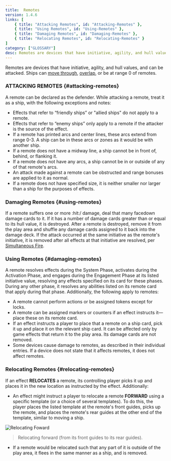 ```yaml
---
title:  Remotes
version: 1.4.6
links: [
    { title: "Attacking Remotes", id: "Attacking-Remotes" },
	{ title: "Using Remotes", id: "Using-Remotes" },
	{ title: "Damaging Remotes", id: "Damaging-Remotes" },
	{ title: "Relocating Remotes", id: "Relocating-Remotes" }
]
category: ["GLOSSARY"]
desc: Remotes are devices that have initiative, agility, and hull values, and can be attacked.
---
```


Remotes are devices that have initiative, agility, and hull values, and can be attacked. Ships can [move through](/rules/Move), [overlap](/rules/Overlap), or be at range 0 of remotes.

### ATTACKING REMOTES {#attacking-remotes}

A remote can be declared as the defender. While attacking a remote, treat it as a ship, with the following exceptions and notes:

- Effects that refer to “friendly ships” or "allied ships" do not apply to a remote.
- Effects that refer to “enemy ships” only apply to a remote if the attacker is the source of the effect.
- If a remote has printed arcs and center lines, these arcs extend from range 0-3. A ship can be in these arcs or zones as it would be with another ship.
- If a remote does not have a midway line, a ship cannot be in front of, behind, or flanking it.
- If a remote does not have any arcs, a ship cannot be in or outside of any of that remote's arcs.
- An attack made against a remote can be obstructed and range bonuses are applied to it as normal.
- If a remote does not have specified size, it is neither smaller nor larger than a ship for the purposes of effects.

### Damaging Remotes {#using-remotes}

If a remote suffers one or more :hit:/<Crit/> damage, deal that many facedown damage cards to it. If it has a number of damage cards greater than or equal to its hull value, it is destroyed. After a remote is destroyed, remove it from the play area and shuffle any damage cards assigned to it back into the damage deck. If the attack occurred at the same initiative as the remote's initiative, it is removed after all effects at that initiative are resolved, per [Simultaneous Fire](/rules/Simultaneous_Fire).

### Using Remotes {#damaging-remotes}

A remote resolves effects during the System Phase, activates during the Activation Phase, and engages during the Engagement Phase at its listed initiative value, resolving any effects specified on its card for these phases. During any other phase, it resolves any abilities listed on its remote card that apply during that phase. Additionally, the following apply to remotes:

- A remote cannot perform actions or be assigned tokens except for locks.
- A remote can be assigned markers or counters if an effect instructs it—place these on its remote card.
- If an effect instructs a player to place that a remote on a ship card, pick it up and place it on the relevant ship card. It can be affected only by game effects that return it to the play area. Its damage cards are not removed.
- Some devices cause damage to remotes, as described in their individual entries. If a device does not state that it affects remotes, it does not affect remotes.

### Relocating Remotes {#relocating-remotes}

If an effect **RELOCATES** a remote, its controlling player picks it up and places it
in the new location as instructed by the effect. Additionally:

- An effect might instruct a player to relocate a remote **FORWARD** using a specific template (or a choice of several templates). To do this, the player places the listed template at the remote's front guides, picks up the remote, and places the remote's rear guides at the other end of the template, similar to moving a ship.

![Relocating Foward](Remote_Move_Example.webp)

> Relocating forward (from its front guides to its rear guides).

- If a remote would be relocated such that any part of it is outside of the play area, it flees in the same manner as a ship, and is removed.
